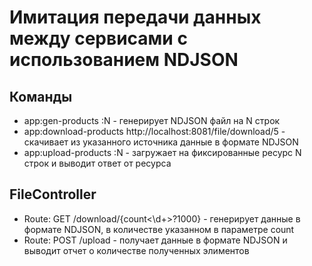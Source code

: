 # Имитация передачи данных между сервисами с использованием NDJSON

## Команды

* app:gen-products :N - генерирует NDJSON файл на N строк
* app:download-products http://localhost:8081/file/download/5 - скачивает из указанного источника данные в формате NDJSON
* app:upload-products :N - загружает на фиксированные ресурс N строк и выводит ответ от ресурса

## FileController

* Route: GET /download/{count<\d+>?1000} - генерирует данные в формате NDJSON, в количестве указанном в параметре count
* Route: POST /upload - получает данные в формате NDJSON и выводит отчет о количестве полученных элиментов


